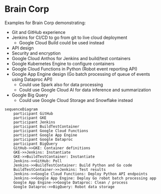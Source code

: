 # Brain Corp
Examples for Brain Corp demonstrating:

- Git and GitHub experience
- Jenkins for CI/CD to go from git to live cloud deployment
  - Google Cloud Build could be used instead
- API design
- Security and encryption
- Google Cloud Anthos for Jenkins and build/test containers
- Google Kubernetes Engine to configure containers
- Google Cloud Functions in Python (Robot event reporting API)
- Google App Engine design (Go batch processing of queue of events using Dataproc API)
  - Could use Spark also for data processing
  - Could use Google Cloud AI for data inference and summarization
- Google Big Query
  - Could use Google Cloud Storage and Snowflake instead

```mermaid
sequenceDiagram
    participant GitHub
    participant GKE
    participant Jenkins
    participant BuildTestContainer
    participant Google Cloud Functions
    participant Google App Engine
    participant Google Dataproc
    participant BigQuery
    GitHub->>GKE: Container definitions
    GKE->>Jenkins: Instantiate
    GKE->>BuildTestContainer: Instantiate
    Jenkins->>GitHub: Poll
    Jenkins->>BuildTestContainer: Build Python and Go code
    BuildTestContainer->>Jenkins: Test results
    Jenkins->>Google Cloud Functions: Deploy Python API endpoints
    Jenkins->>Google App Engine: Deploy Go robot batch processing app
    Google App Engine->>Google Dataproc: Clean / process
    Google Dataproc->>BigQuery: Robot data storage
```

